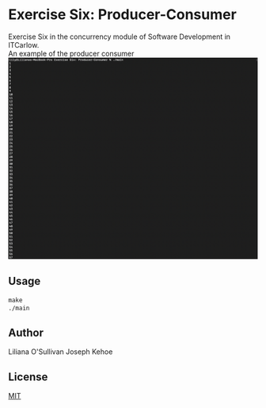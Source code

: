 # Exercise Six: Producer-Consumer

Exercise Six in the concurrency module of Software Development in ITCarlow.\
An example of the producer consumer \
![Screenshot](Screenshot.png)
## Usage

```
make
./main
```

## Author
Liliana O'Sullivan
Joseph Kehoe

## License
[MIT](https://choosealicense.com/licenses/mit/)